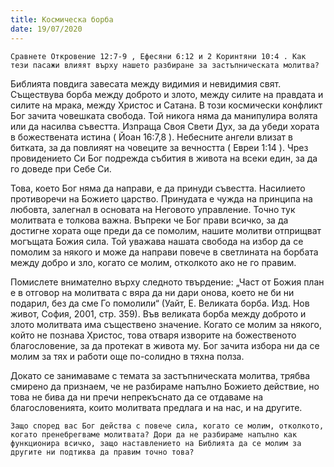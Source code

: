 ```yaml
---
title: Космическа борба
date: 19/07/2020
---
```


`Сравнете Откровение 12:7-9 , Ефесяни 6:12 и 2 Коринтяни 10:4 . Как тези пасажи влияят върху нашето разбиране за застъпническата молитва?`

Библията повдига завесата между видимия и невидимия свят. Съществува борба между доброто и злото, между силите на правдата и силите на мрака, между Христос и Сатана. В този космически конфликт Бог зачита човешката свобода. Той никога няма да манипулира волята или да насилва съвестта. Изпраща Своя Свети Дух, за да убеди хората в божествената истина ( Йоан 16:7,8 ). Небесните ангели влизат в битката, за да повлияят на човеците за вечността ( Евреи 1:14 ). Чрез провидението Си Бог подрежда събития в живота на всеки един, за да го доведе при Себе Си.

Това, което Бог няма да направи, е да принуди съвестта. Насилието противоречи на Божието царство. Принудата е чужда на принципа на любовта, залегнал в основата на Неговото управление. Точно тук молитвата е толкова важна. Въпреки че Бог прави всичко, за да достигне хората още преди да се помолим, нашите молитви отприщват могъщата Божия сила. Той уважава нашата свобода на избор да се помолим за някого и може да направи повече в светлината на борбата между добро и зло, когато се молим, отколкото ако не го правим.

Помислете внимателно върху следното твърдение: „Част от Божия план е в отговор на молитвата с вяра да ни дари онова, което не би ни подарил, без да сме Го помолили“ (Уайт, Е. Великата борба. Изд. Нов живот, София, 2001, стр. 359). Във великата борба между доброто и злото молитвата има съществено значение. Когато се молим за някого, който не познава Христос, това отваря изворите на божественото благословение, за да протекат в живота му. Бог зачита избора ни да се молим за тях и работи още по-солидно в тяхна полза.

Докато се занимаваме с темата за застъпническата молитва, трябва смирено да признаем, че не разбираме напълно Божието действие, но това не бива да ни пречи непрекъснато да се отдаваме на благословенията, които молитвата предлага и на нас, и на другите.

`Защо според вас Бог действа с повече сила, когато се молим, отколкото, когато пренебрегваме молитвата? Дори да не разбираме напълно как функционира всичко, защо наставлението на Библията да се молим за другите ни подтиква да правим точно това?`
